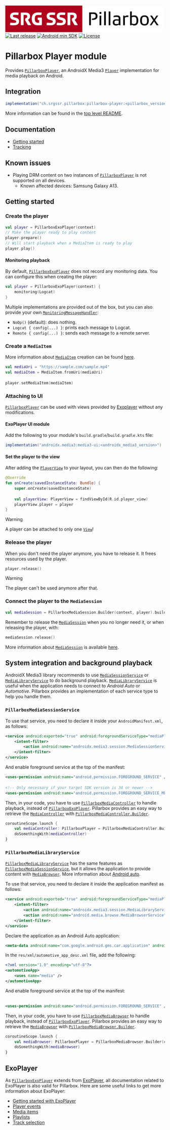 [![Pillarbox logo](https://github.com/SRGSSR/pillarbox-apple/blob/main/docs/README-images/logo.jpg)](https://github.com/SRGSSR/pillarbox-android)
[![Last release](https://img.shields.io/github/v/release/SRGSSR/pillarbox-android?label=Release)](https://github.com/SRGSSR/pillarbox-android/releases)
[![Android min SDK](https://img.shields.io/badge/Android-21%2B-34A853)](https://github.com/SRGSSR/pillarbox-android)
[![License](https://img.shields.io/github/license/SRGSSR/pillarbox-android?label=License)](https://github.com/SRGSSR/pillarbox-android/blob/main/LICENSE)

# Pillarbox Player module

Provides [`PillarboxPlayer`][pillarbox-player-source], an AndroidX Media3 [`Player`][player-documentation] implementation for media playback on
Android.

## Integration

```gradle
implementation("ch.srgssr.pillarbox:pillarbox-player:<pillarbox_version>")
```

More information can be found in the [top level README](https://github.com/SRGSSR/pillarbox-android#readme).

## Documentation

- [Getting started](#getting-started)
- [Tracking](./MediaItemTracking.md)

## Known issues

- Playing DRM content on two instances of [`PillarboxPlayer`][pillarbox-player-source] is not supported on all devices.
    - Known affected devices: Samsung Galaxy A13.

## Getting started

### Create the player

```kotlin
val player = PillarboxExoPlayer(context)
// Make the player ready to play content
player.prepare()
// Will start playback when a MediaItem is ready to play
player.play() 
```

#### Monitoring playback

By default, [`PillarboxExoPlayer`][pillarbox-exo-player-source] does not record any monitoring data. You can configure this when creating the player:

```kotlin
val player = PillarboxExoPlayer(context) {
    monitoring(Logcat)
}
```

Multiple implementations are provided out of the box, but you can also provide your own
[`MonitoringMessageHandler`][monitoring-message-handler-source]:

- `NoOp()` (default): does nothing.
- `Logcat { config(...) }`: prints each message to Logcat.
- `Remote { config(...) }`: sends each message to a remote server.

### Create a `MediaItem`

More information about [`MediaItem`][media-item-documentation] creation can be found [here][media-item-creation-documentation].

```kotlin
val mediaUri = "https://sample.com/sample.mp4"
val mediaItem = MediaItem.fromUri(mediaUri)

player.setMediaItem(mediaItem)
```

### Attaching to UI

[`PillarboxPlayer`][pillarbox-player-source] can be used with views provided by [Exoplayer][exo-player-documentation] without any modifications.

#### ExoPlayer UI module

Add the following to your module's `build.gradle`/`build.gradle.kts` file:

```gradle
implementation("androidx.media3:media3-ui:<androidx_media3_version>")
```

#### Set the player to the view

After adding the [`PlayerView`][player-view-documentation] to your layout, you can then do the following:

```kotlin
@Override
fun onCreate(savedInstanceState: Bundle) {
    super.onCreate(savedInstanceState)

    val playerView: PlayerView = findViewById(R.id.player_view)
    playerView.player = player
}
```

> [!WARNING]
> A player can be attached to only one [`View`][view-documentation]!

### Release the player

When you don't need the player anymore, you have to release it. It frees resources used by the player.

```kotlin
player.release()
```

> [!WARNING]
> The player can't be used anymore after that.

### Connect the player to the `MediaSession`

```kotlin
val mediaSession = PillarboxMediaSession.Builder(context, player).build()
```

Remember to release the [`MediaSession`][media-session-documentation] when you no longer need it, or when releasing the player, with:

```kotlin
mediaSession.release()
```

More information about [`MediaSession`][media-session-documentation] is available [here][media-session-guide].

## System integration and background playback

AndroidX Media3 library recommends to use [`MediaSessionService`][media-session-service-documentation] or
[`MediaLibraryService`][media-library-service-documentation] to do background playback. [`MediaLibraryService`][media-library-service-documentation]
is useful when the application needs to connect to _Android Auto_ or _Automotive_. Pillarbox provides an implementation of each service type to help
you handle them.

### `PillarboxMediaSessionService`

To use that service, you need to declare it inside your `AndroidManifest.xml`, as follows:

```xml
<service android:exported="true" android:foregroundServiceType="mediaPlayback" android:name=".service.DemoMediaSessionService">
    <intent-filter>
        <action android:name="androidx.media3.session.MediaSessionService" />
    </intent-filter>
</service>
```

And enable foreground service at the top of the manifest:

```xml
<uses-permission android:name="android.permission.FOREGROUND_SERVICE" />

<!-- Only necessary if your target SDK version is 34 or newer -->
<uses-permission android:name="android.permission.FOREGROUND_SERVICE_MEDIA_PLAYBACK" />
```

Then, in your code, you have to use [`PillarboxMediaController`][pillarbox-media-controller-source] to handle playback, instead of 
[`PillarboxExoPlayer`][pillarbox-exo-player-source]. Pillarbox provides an easy way to retrieve the
[`MediaController`][media-controller-documentation] with [`PillarboxMediaController.Builder`][pillarbox-media-controller-source].

```kotlin
coroutineScope.launch {
    val mediaController: PillarboxPlayer = PillarboxMediaController.Builder(context, DemoMediaLibraryService::class.java).build()
    doSomethingWith(mediaController)
}
```

### `PillarboxMediaLibraryService`

[`PillarboxMediaLibraryService`][pillarbox-media-library-service-source] has the same features as
[`PillarboxMediaSessionService`][pillarbox-media-session-service-source], but it allows the application to provide content with
[`MediaBrowser`][media-browser-documentation]. More information about [Android auto][android-auto-documentation].

To use that service, you need to declare it inside the application manifest as follows:

```xml
<service android:exported="true" android:foregroundServiceType="mediaPlayback" android:name=".service.DemoMediaLibraryService">
    <intent-filter>
        <action android:name="androidx.media3.session.MediaLibraryService" />
        <action android:name="android.media.browse.MediaBrowserService" />
    </intent-filter>
</service>
```

Declare the application as an Android Auto application:

```xml
<meta-data android:name="com.google.android.gms.car.application" android:resource="@xml/automotive_app_desc" />
```

In the `res/xml/automotive_app_desc.xml` file, add the following:

```xml
<?xml version="1.0" encoding="utf-8"?>
<automotiveApp>
    <uses name="media" />
</automotiveApp>
```

And enable foreground service at the top of the manifest:

```xml

<uses-permission android:name="android.permission.FOREGROUND_SERVICE" />
```

Then, in your code, you have to use [`PillarboxMediaBrowser`][pillarbox-media-browser-source] to handle playback, instead of
[`PillarboxExoPlayer`][pillarbox-exo-player-source]. Pillarbox provides an easy way to retrieve the
[`MediaBrowser`][media-browser-documentation] with [`PillarboxMediaBrowser.Builder`][pillarbox-media-browser-source].

```kotlin
coroutineScope.launch {
    val mediaBrowser: PillarboxPlayer = PillarboxMediaBrowser.Builder(context, DemoMediaLibraryService::class.java).build()
    doSomethingWith(mediaBrowser)
}
```

## ExoPlayer

As [`PillarboxExoPlayer`][pillarbox-exo-player-source] extends from [ExoPlayer][exo-player-documentation], all documentation related to ExoPlayer is 
also valid for Pillarbox. Here are some useful links to get more information about ExoPlayer:

- [Getting started with ExoPlayer](https://developer.android.com/media/media3/exoplayer/hello-world.html)
- [Player events](https://developer.android.com/media/media3/exoplayer/listening-to-player-events)
- [Media items](https://developer.android.com/media/media3/exoplayer/media-items)
- [Playlists](https://developer.android.com/media/media3/exoplayer/playlists)
- [Track selection](https://developer.android.com/media/media3/exoplayer/track-selection)

[android-auto-documentation]: https://developer.android.com/training/auto/audio/
[exo-player-documentation]: https://developer.android.com/media/media3/exoplayer
[media-browser-documentation]: https://developer.android.com/reference/androidx/media3/session/MediaBrowser
[media-controller-documentation]: https://developer.android.com/reference/androidx/media3/session/MediaController
[media-item-creation-documentation]: https://developer.android.com/media/media3/exoplayer/media-items
[media-item-documentation]: https://developer.android.com/reference/androidx/media3/common/MediaItem
[media-library-service-documentation]: https://developer.android.com/reference/androidx/media3/session/MediaLibraryService
[media-session-documentation]: https://developer.android.com/reference/androidx/media3/session/MediaSession
[media-session-guide]: https://developer.android.com/guide/topics/media/media3/getting-started/mediasession
[media-session-service-documentation]: https://developer.android.com/reference/androidx/media3/session/MediaSessionService
[monitoring-message-handler-source]: https://github.com/SRGSSR/pillarbox-android/blob/main/pillarbox-player/src/main/java/ch/srgssr/pillarbox/player/monitoring/MonitoringMessageHandler.kt
[pillarbox-exo-player-source]: https://github.com/SRGSSR/pillarbox-android/blob/main/pillarbox-player/src/main/java/ch/srgssr/pillarbox/player/PillarboxExoPlayer.kt
[pillarbox-media-browser-source]: https://github.com/SRGSSR/pillarbox-android/blob/main/pillarbox-player/src/main/java/ch/srgssr/pillarbox/player/session/PillarboxMediaBrowser.kt
[pillarbox-media-controller-source]: https://github.com/SRGSSR/pillarbox-android/blob/main/pillarbox-player/src/main/java/ch/srgssr/pillarbox/player/session/PillarboxMediaController.kt
[pillarbox-media-library-service-source]: https://github.com/SRGSSR/pillarbox-android/blob/main/pillarbox-player/src/main/java/ch/srgssr/pillarbox/player/session/PillarboxMediaLibraryService.kt
[pillarbox-media-session-service-source]: https://github.com/SRGSSR/pillarbox-android/blob/main/pillarbox-player/src/main/java/ch/srgssr/pillarbox/player/session/PillarboxMediaSessionService.kt
[pillarbox-player-source]: https://github.com/SRGSSR/pillarbox-android/tree/main/pillarbox-player/src/main/java/ch/srgssr/pillarbox/player/PillarboxPlayer.kt
[player-documentation]: https://developer.android.com/reference/androidx/media3/common/Player
[player-view-documentation]: https://developer.android.com/reference/androidx/media3/ui/PlayerView
[view-documentation]: https://developer.android.com/reference/android/view/View.html
